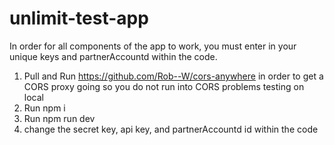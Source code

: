 # unlimit-test-app

In order for all components of the app to work, you must enter in your unique keys and partnerAccountd within the code.

1) Pull and Run https://github.com/Rob--W/cors-anywhere in order to get a CORS proxy going so you do not run into CORS problems testing on local
2) Run npm i
3) Run npm run dev
4) change the secret key, api key, and partnerAccountd id within the code

